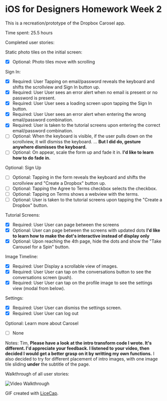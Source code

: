 # iOS for Designers Homework Week 2


This is a recreation/prototype of the Dropbox Carosel app.

Time spent: 25.5 hours

Completed user stories:

Static photo tiles on the initial screen:
 * [x] Optional: Photo tiles move with scrolling

Sign In:
 * [x] Required: User Tapping on email/password reveals the keyboard and shifts the scrollview and Sign In button up.
 * [x] Required: User User sees an error alert when no email is present or no password is present.
 * [x] Required: User User sees a loading screen upon tapping the Sign In button.
 * [x] Required: User User sees an error alert when entering the wrong email/password combination.
 * [x] Required: User is taken to the tutorial screens upon entering the correct email/password combination.
 * [ ] Optional: When the keyboard is visible, if the user pulls down on the 
 scrollview, it will dismiss the keyboard.
 ... **But I did do, gesture anywhere dismisses the keyboard.**
 * [ ] Optional: On appear, scale the form up and fade it in. **I'd like to learn how to do fade in.**
 
 Optional: Sign Up
 * [ ] Optional: Tapping in the form reveals the keyboard and shifts the scrollview and "Create a Dropbox" button up.
 * [ ] Optional: Tapping the Agree to Terms checkbox selects the checkbox.
 * [ ] Optional: Tapping on Terms shows a webview with the terms.
 * [ ] Optional: User is taken to the tutorial screens upon tapping the "Create a Dropbox" button.

Tutorial Screens:
 * [x] Required: User User can page between the screens
 * [x] Optional: User can page between the screens with updated dots **I'd like to learn how to make the dot's interactive instead of display only**
 * [x] Optional: Upon reaching the 4th page, hide the dots and show the "Take Carousel for a Spin" button.

Image Timeline:
 * [x] Required: User Display a scrollable view of images.
 * [x] Required: User User can tap on the conversations button to see the conversations screen (push).
 * [x] Required: User User can tap on the profile image to see the settings view (modal from below).

Settings:
 * [x] Required: User User can dismiss the settings screen.
 * [x] Required: User User can log out

Optional: Learn more about Carosel
 * [ ] None

 
Notes: Tim, **Please have a look at the intro transform code I wrote. It's different. I'd appreciate your feedback. I listened to your video, then decided I would get a better grasp on it by writting my own functions.** I also decided to try for different placement of intro images, with one image tile sliding **under** the subtitle of the page.


Walkthrough of all user stories:

![Video Walkthrough](recording_w2_00.gif)

GIF created with [LiceCap](http://www.cockos.com/licecap/).

